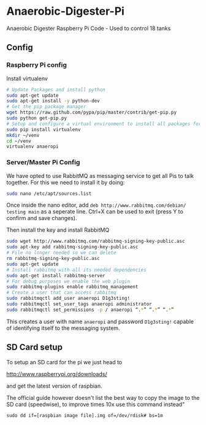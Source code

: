 # Anaerobic-Digester-Pi
Anaerobic Digester Raspberry Pi Code - Used to control 18 tanks 

## Config
### Raspberry Pi config
Install virtualenv
```bash
# Update Packages and install python
sudo apt-get update
sudo apt-get install -y python-dev
# Get the pip package manager
wget https://raw.github.com/pypa/pip/master/contrib/get-pip.py
sudo python get-pip.py
# Setup and configure a virtual environment to install all packages for our scripts
sudo pip install virtualenv
mkdir ~/venv
cd ~/venv
virtualenv anaeropi
```

### Server/Master Pi Config
We have opted to use RabbitMQ as messaging service to get all Pis to talk together. For this we need to install it by doing:
```bash
sudo nano /etc/apt/sources.list
```
Once inside the nano editor, add ```deb http://www.rabbitmq.com/debian/ testing main``` as a seperate line. Ctrl+X can be used to exit (press Y to confirm and save changes).

Then install the key and install RabbitMQ

```bash
sudo wget http://www.rabbitmq.com/rabbitmq-signing-key-public.asc
sudo apt-key add rabbitmq-signing-key-public.asc
# File no longer needed so we can delete
rm rabbitmq-signing-key-public.asc
sudo apt-get update
# Install rabbitmq with all its needed dependencies
sudo apt-get install rabbitmq-server
# For debug purposes we enable the web plugin
sudo rabbitmq-plugins enable rabbitmq_management
# Create a user that can access rabbitmq
sudo rabbitmqctl add_user anaeropi D1g3sting!
sudo rabbitmqctl set_user_tags anaeropi administrator
sudo rabbitmqctl set_permissions -p / anaeropi “.*” “.*” “.*”
```
This creates a user with name ```anaeropi``` and password ```D1g3sting!``` capable of identifying itself to the messaging system.

## SD Card setup
To setup an SD card for the pi we just head to

http://www.raspberrypi.org/downloads/

and get the latest version of raspbian.

The official guide however doesn't list the best way to copy the image to the SD card (speedwise), to improve times 10x use this command instead" 
```
sudo dd if=[raspbian image file].img of=/dev/rdisk# bs=1m
```
